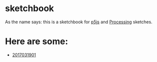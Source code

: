 # sketchbook

As the name says: this is a sketchbook for [p5js](http://p5js.org/) and [Processing](http://processing.org/) sketches.

# Here are some:

* [2017031901](http://doxanthropos.github.io/sketchbook/2017031901) 
